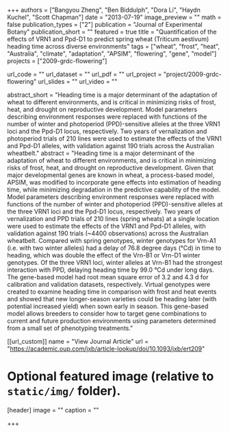 +++
authors = ["Bangyou Zheng", "Ben Biddulph", "Dora Li", "Haydn Kuchel", "Scott Chapman"]
date = "2013-07-19"
image_preview = ""
math = false
publication_types = ["2"]
publication = "Journal of Experimental Botany"
publication_short = ""
featured = true
title = "Quantification of the effects of VRN1 and Ppd-D1 to predict spring wheat (Triticum aestivum) heading time across diverse environments"
tags = ["wheat", "frost", "heat", "Australia", "climate", "adaptation", "APSIM", "flowering", "gene", "model"]
projects = ["2009-grdc-flowering"]

url_code = ""
url_dataset = ""
url_pdf = ""
url_project = "project/2009-grdc-flowering"
url_slides = ""
url_video = ""

abstract_short = "Heading time is a major determinant of the adaptation of wheat to different environments, and is critical in minimizing risks of frost, heat, and drought on reproductive development. Model parameters describing environment responses were replaced with functions of the number of winter and photoperiod (PPD)-sensitive alleles at the three VRN1 loci and the Ppd-D1 locus, respectively. Two years of vernalization and photoperiod trials of 210 lines were used to estimate the effects of the VRN1 and Ppd-D1 alleles, with validation against 190 trials across the Australian wheatbelt."
abstract = "Heading time is a major determinant of the adaptation of wheat to different environments, and is critical in minimizing risks of frost, heat, and drought on reproductive development. Given that major developmental genes are known in wheat, a process-based model, APSIM, was modified to incorporate gene effects into estimation of heading time, while minimizing degradation in the predictive capability of the model. Model parameters describing environment responses were replaced with functions of the number of winter and photoperiod (PPD)-sensitive alleles at the three VRN1 loci and the Ppd-D1 locus, respectively. Two years of vernalization and PPD trials of 210 lines (spring wheats) at a single location were used to estimate the effects of the VRN1 and Ppd-D1 alleles, with validation against 190 trials (~4400 observations) across the Australian wheatbelt. Compared with spring genotypes, winter genotypes for Vrn-A1 (i.e. with two winter alleles) had a delay of 76.8 degree days (°Cd) in time to heading, which was double the effect of the Vrn-B1 or Vrn-D1 winter genotypes. Of the three VRN1 loci, winter alleles at Vrn-B1 had the strongest interaction with PPD, delaying heading time by 99.0 °Cd under long days. The gene-based model had root mean square error of 3.2 and 4.3 d for calibration and validation datasets, respectively. Virtual genotypes were created to examine heading time in comparison with frost and heat events and showed that new longer-season varieties could be heading later (with potential increased yield) when sown early in season. This gene-based model allows breeders to consider how to target gene combinations to current and future production environments using parameters determined from a small set of phenotyping treatments."



[[url_custom]]
name = "View Journal Article"
url = "https://academic.oup.com/jxb/article-lookup/doi/10.1093/jxb/ert209"

# Optional featured image (relative to `static/img/` folder).
[header]
image = ""
caption = ""

+++
